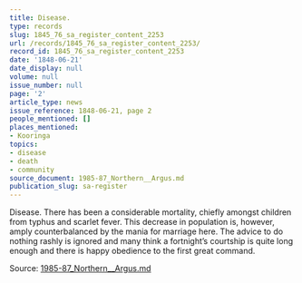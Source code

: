 ```yaml
---
title: Disease.
type: records
slug: 1845_76_sa_register_content_2253
url: /records/1845_76_sa_register_content_2253/
record_id: 1845_76_sa_register_content_2253
date: '1848-06-21'
date_display: null
volume: null
issue_number: null
page: '2'
article_type: news
issue_reference: 1848-06-21, page 2
people_mentioned: []
places_mentioned:
- Kooringa
topics:
- disease
- death
- community
source_document: 1985-87_Northern__Argus.md
publication_slug: sa-register
---
```


Disease.  There has been a considerable mortality, chiefly amongst children from typhus and scarlet fever.  This decrease in population is, however, amply counterbalanced by the mania for marriage here.  The advice to do nothing rashly is ignored and many think a fortnight’s courtship is quite long enough and there is happy obedience to the first great command.

Source: [1985-87_Northern__Argus.md](/downloads/markdown/1985-87_Northern__Argus.md)
